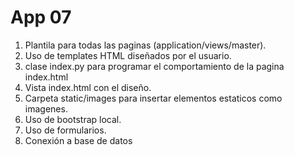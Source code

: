 # App 07

1. Plantila para todas las paginas (application/views/master).
2. Uso de templates HTML diseñados por el usuario.
3. clase index.py para programar el comportamiento de la pagina index.html
4. Vista index.html con el diseño.
5. Carpeta static/images para insertar elementos estaticos como imagenes.
6. Uso de bootstrap local.
7. Uso de formularios.
8. Conexión a base de datos
